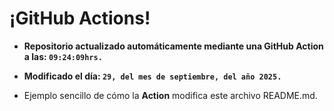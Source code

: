 # ¡GitHub Actions!
* **Repositorio actualizado automáticamente mediante una GitHub Action a las: `09:24:09hrs.`**
* **Modificado el día: `29, del mes de septiembre, del año 2025.`**

* Ejemplo sencillo de cómo la **Action** modifica este archivo README.md.
